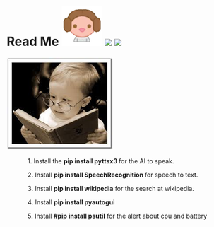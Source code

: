 # Read Me ![](readme/leia.png) ![](readme/han) ![](readme/chew)
![](read.jpg)

<ul>
  <ol>1. Install the <b>pip install pyttsx3 </b> for the AI to speak.</ol>
  <ol>2. Install <b> pip install SpeechRecognition </b> for speech to text.</ol> 
  <ol>3. Install <b>pip install wikipedia</b> for the search at wikipedia.</ol>
  <ol>4. Install <b>pip install pyautogui</b></ol>
  <ol>5. Install <b>#pip install psutil</b> for the alert about cpu and battery
</ul>

